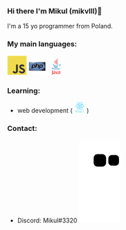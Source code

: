 ### Hi there I'm Mikul (mikvlll)👋

I'm a 15 yo programmer from Poland. 

### My main languages:
<p align="left"> <a target="_blank"> <img src="https://raw.githubusercontent.com/devicons/devicon/master/icons/javascript/javascript-original.svg" alt="javascript" width="45" height="45"/> </a>  <a target="_blank"> <img src="https://raw.githubusercontent.com/devicons/devicon/master/icons/php/php-original.svg" alt="php" width="40" height="40"/> </a> <a target="_blank"> <img src="https://raw.githubusercontent.com/devicons/devicon/master/icons/java/java-original-wordmark.svg" alt="java" width="40" height="40"/></a>

### Learning:
  - web development (<a target="_blank"> <img src="https://raw.githubusercontent.com/devicons/devicon/master/icons/react/react-original-wordmark.svg" alt="react" width="25" height="25" /> </a>)

### Contact:
- Discord: Mikul#3320
  <a target="_blank"><img src="https://github.com/rafaballerini/rafaballerini/blob/output/github-contribution-grid-snake.svg" alt="sneke"></a>



<!--

- 🔭 I’m currently working on ...
- 🌱 I’m currently learning ...
- 👯 I’m looking to collaborate on ...
- 🤔 I’m looking for help with ...
- 💬 Ask me about ...
- 📫 How to reach me: ...
- 😄 Pronouns: ...
- ⚡ Fun fact: ...
-->
